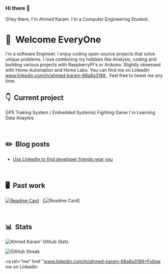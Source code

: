 ### Hi there 👋

<!--
**2101767/2101767** is a ✨ _special_ ✨ repository because its `README.md` (this file) appears on your GitHub profile.

Here are some ideas to get you started:

- 🔭 I’m currently working on ...
- 🌱 I’m currently learning ...
- 👯 I’m looking to collaborate on ...
- 🤔 I’m looking for help with ...
- 💬 Ask me about ...
- 📫 How to reach me: ...
- 😄 Pronouns: ...
- ⚡ Fun fact: ...
-->
![Hey there, I'm Ahmed Karam. I'm a Computer Engineering Student.


# 👋 &nbsp;Welcome EveryOne

I'm a software Engineer. I enjoy coding open-source projects that solve unique problems. I love combining my hobbies like Analysis, coding and building various projects with RaspberryPi's or Arduino. Slightly obsessed with Home Automation and Home Labs. You can find me on LinkedIn [www.linkedin.com/in/ahmed-karam-68a8a3189 ](www.linkedin.com/in/ahmed-karam-68a8a3189). Feel free to tweet me any time.
&nbsp;

## 👇 &nbsp;Current project
 GPS Traking System ( Embedded Systems)
 Fighting Game
 I`m Learning Data Anaylsis

&nbsp;

## ✏️ &nbsp;Blog posts

<!-- BLOG-POST-LIST:START -->
- [Use LinkedIn to find developer friends near you](www.linkedin.com/in/ahmed-karam-68a8a3189)
<!-- BLOG-POST-LIST:END -->

&nbsp;





## 🖥 &nbsp;Past work

[![Readme Card](https://github-readme-stats.vercel.app/api/pin/?username=AhmedKaramXD&repo=Pwnagetty&bg_color=0d1116&title_color=ce09ec&text_color=a4aacb&icon_color=007ec6)](https://github.com/2101767) &nbsp; [![Readme Card](https://github-readme-stats.vercel.app/api/pin/?username=CyrisXD&repo=love-lock-card&bg_color=0d1116&title_color=ce09ec&text_color=a4aacb&icon_color=007ec6)]

&nbsp;

## 📊 &nbsp;Stats

![Ahmed Karam' Github Stats](https://github-readme-stats.vercel.app/api?username=2101767&hide=contribs,prs&show_icons=true&bg_color=0d1116&title_color=ce09ec&text_color=a4aacb&icon_color=007ec6)

![GitHub Streak](https://github-readme-streak-stats.herokuapp.com/?user=2101767&theme=dark&count_private=true&bg_color=0d1116&title_color=ce09ec&text_color=a4aacb&icon_color=007ec6)

<a rel="me" href "www.linkedin.com/in/ahmed-karam-68a8a3189>Follow me on LinkedIn</a>
